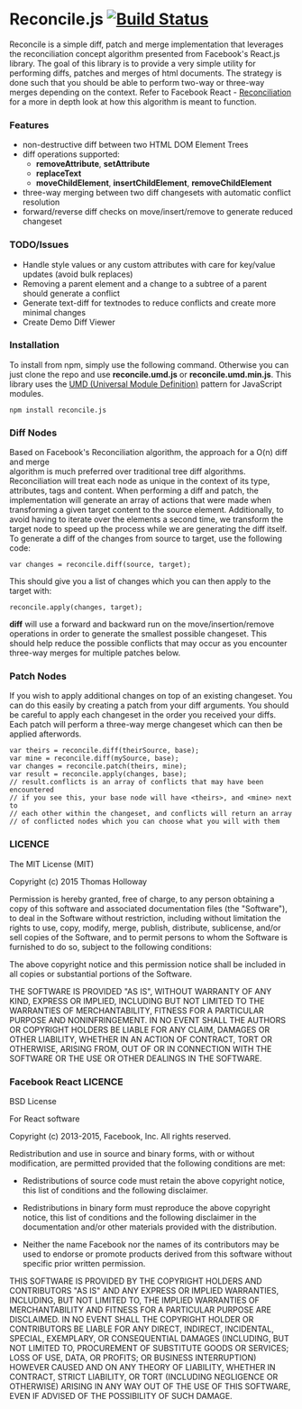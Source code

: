 # Reconcile.js  [![Build Status](https://secure.travis-ci.org/nyxtom/reconcile.js.png?branch=master)](https://travis-ci.org/nyxtom/reconcile.js)
Reconcile is a simple diff, patch and merge implementation that leverages
the reconciliation concept algorithm presented from Facebook's React.js library.
The goal of this library is to provide a very simple utility for performing diffs,
patches and merges of html documents. The strategy is done such that you should be able
to perform two-way or three-way merges depending on the context. Refer to
Facebook React -
[Reconciliation](https://facebook.github.io/react/docs/reconciliation.html)
for a more in depth look at how this algorithm is meant to function.

### Features

- non-destructive diff between two HTML DOM Element Trees
- diff operations supported:
  - **removeAttribute**, **setAttribute**
  - **replaceText**
  - **moveChildElement**, **insertChildElement**, **removeChildElement**
- three-way merging between two diff changesets with automatic conflict resolution
- forward/reverse diff checks on move/insert/remove to generate reduced changeset

### TODO/Issues

- Handle style values or any custom attributes with care for key/value updates (avoid bulk replaces)
- Removing a parent element and a change to a subtree of a parent should generate a conflict
- Generate text-diff for textnodes to reduce conflicts and create more minimal changes
- Create Demo Diff Viewer

### Installation

To install from npm, simply use the following command. Otherwise you can
just clone the repo and use **reconcile.umd.js** or
**reconcile.umd.min.js**. This library uses the [UMD (Universal Module
Definition)](https://github.com/umdjs/umd) pattern for JavaScript modules.

```
npm install reconcile.js
```

### Diff Nodes
Based on Facebook's Reconciliation algorithm, the approach for a O(n) diff and merge  
algorithm is much preferred over traditional tree diff algorithms. Reconciliation will
treat each node as unique in the context of its type, attributes, tags and content. When
performing a diff and patch, the implementation will generate an array of actions that
were made when transforming a given target content to the source element. Additionally,
to avoid having to iterate over the elements a second time, we transform the target node
to speed up the process while we are generating the diff itself. To generate a diff of
the changes from source to target, use the following code:

```
var changes = reconcile.diff(source, target);
```

This should give you a list of changes which you can then apply to the target with:

```
reconcile.apply(changes, target);
```

**diff** will use a forward and backward run on the move/insertion/remove operations 
in order to generate the smallest possible changeset. This should help reduce the possible 
conflicts that may occur as you encounter three-way merges for multiple patches below.

### Patch Nodes
If you wish to apply additional changes on top of an existing changeset. You can do
this easily by creating a patch from your diff arguments. You should be careful to
apply each changeset in the order you received your diffs. Each patch will perform
a three-way merge changeset which can then be applied afterwords.

```
var theirs = reconcile.diff(theirSource, base);
var mine = reconcile.diff(mySource, base);
var changes = reconcile.patch(theirs, mine);
var result = reconcile.apply(changes, base);
// result.conflicts is an array of conflicts that may have been encountered
// if you see this, your base node will have <theirs>, and <mine> next to
// each other within the changeset, and conflicts will return an array
// of conflicted nodes which you can choose what you will with them
```

### LICENCE

The MIT License (MIT)

Copyright (c) 2015 Thomas Holloway

Permission is hereby granted, free of charge, to any person obtaining a copy
of this software and associated documentation files (the "Software"), to deal
in the Software without restriction, including without limitation the rights
to use, copy, modify, merge, publish, distribute, sublicense, and/or sell
copies of the Software, and to permit persons to whom the Software is
furnished to do so, subject to the following conditions:

The above copyright notice and this permission notice shall be included in all
copies or substantial portions of the Software.

THE SOFTWARE IS PROVIDED "AS IS", WITHOUT WARRANTY OF ANY KIND, EXPRESS OR
IMPLIED, INCLUDING BUT NOT LIMITED TO THE WARRANTIES OF MERCHANTABILITY,
FITNESS FOR A PARTICULAR PURPOSE AND NONINFRINGEMENT. IN NO EVENT SHALL THE
AUTHORS OR COPYRIGHT HOLDERS BE LIABLE FOR ANY CLAIM, DAMAGES OR OTHER
LIABILITY, WHETHER IN AN ACTION OF CONTRACT, TORT OR OTHERWISE, ARISING FROM,
OUT OF OR IN CONNECTION WITH THE SOFTWARE OR THE USE OR OTHER DEALINGS IN THE
SOFTWARE.

### Facebook React LICENCE

BSD License

For React software

Copyright (c) 2013-2015, Facebook, Inc.
All rights reserved.

Redistribution and use in source and binary forms, with or without modification,
are permitted provided that the following conditions are met:

 * Redistributions of source code must retain the above copyright notice, this
   list of conditions and the following disclaimer.

 * Redistributions in binary form must reproduce the above copyright notice,
   this list of conditions and the following disclaimer in the documentation
   and/or other materials provided with the distribution.

 * Neither the name Facebook nor the names of its contributors may be used to
   endorse or promote products derived from this software without specific
   prior written permission.

THIS SOFTWARE IS PROVIDED BY THE COPYRIGHT HOLDERS AND CONTRIBUTORS "AS IS" AND
ANY EXPRESS OR IMPLIED WARRANTIES, INCLUDING, BUT NOT LIMITED TO, THE IMPLIED
WARRANTIES OF MERCHANTABILITY AND FITNESS FOR A PARTICULAR PURPOSE ARE
DISCLAIMED. IN NO EVENT SHALL THE COPYRIGHT HOLDER OR CONTRIBUTORS BE LIABLE FOR
ANY DIRECT, INDIRECT, INCIDENTAL, SPECIAL, EXEMPLARY, OR CONSEQUENTIAL DAMAGES
(INCLUDING, BUT NOT LIMITED TO, PROCUREMENT OF SUBSTITUTE GOODS OR SERVICES;
LOSS OF USE, DATA, OR PROFITS; OR BUSINESS INTERRUPTION) HOWEVER CAUSED AND ON
ANY THEORY OF LIABILITY, WHETHER IN CONTRACT, STRICT LIABILITY, OR TORT
(INCLUDING NEGLIGENCE OR OTHERWISE) ARISING IN ANY WAY OUT OF THE USE OF THIS
SOFTWARE, EVEN IF ADVISED OF THE POSSIBILITY OF SUCH DAMAGE.

